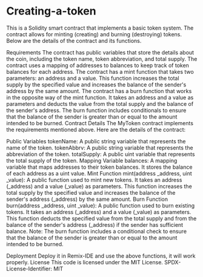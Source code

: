 # Creating-a-token
This is a Solidity smart contract that implements a basic token system. The contract allows for minting (creating) and burning (destroying) tokens. Below are the details of the contract and its functions.

Requirements
The contract has public variables that store the details about the coin, including the token name, token abbreviation, and total supply.
The contract uses a mapping of addresses to balances to keep track of token balances for each address.
The contract has a mint function that takes two parameters: an address and a value. This function increases the total supply by the specified value and increases the balance of the sender's address by the same amount.
The contract has a burn function that works in the opposite way of the mint function. It takes an address and a value as parameters and deducts the value from the total supply and the balance of the sender's address.
The burn function includes conditionals to ensure that the balance of the sender is greater than or equal to the amount intended to be burned.
Contract Details
The MyToken contract implements the requirements mentioned above. Here are the details of the contract:

Public Variables
tokenName: A public string variable that represents the name of the token.
tokenAbbrv: A public string variable that represents the abbreviation of the token.
totalSupply: A public uint variable that represents the total supply of the token.
Mapping Variable
balances: A mapping variable that maps addresses to their token balances. It stores the balance of each address as a uint value.
Mint Function
mint(address _address, uint _value): A public function used to mint new tokens. It takes an address (_address) and a value (_value) as parameters. This function increases the total supply by the specified value and increases the balance of the sender's address (_address) by the same amount.
Burn Function
burn(address _address, uint _value): A public function used to burn existing tokens. It takes an address (_address) and a value (_value) as parameters. This function deducts the specified value from the total supply and from the balance of the sender's address (_address) if the sender has sufficient balance.
Note: The burn function includes a conditional check to ensure that the balance of the sender is greater than or equal to the amount intended to be burned.

Deployment
Deploy it in Remix-IDE and use the above functions, it will work properly.
License
This code is licensed under the MIT License. SPDX-License-Identifier: MIT
